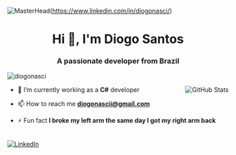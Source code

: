 ![MasterHead](https://www.intersoft.com.br/images/banner1.jpg)(https://www.linkedin.com/in/diogonasci/)
<h1 align="center">Hi 👋, I'm Diogo Santos</h1>
<h3 align="center">A passionate developer from Brazil</h3>


<p align="left"> <img src="https://komarev.com/ghpvc/?username=diogonasci&label=Profile%20views&color=0e75b6&style=flat" alt="diogonasci" /> </p>


<img align="right" alt="GitHub Stats" src="https://github-readme-stats.vercel.app/api?username=diogonasci&theme=radical"  />

- 🌱 I’m currently working as a **C#** developer

- 📫 How to reach me **diogonascii@gmail.com**

- ⚡ Fun fact **I broke my left arm the same day I got my right arm back**
<p >
  <br>  
  <a href="[https://linkedin.com/in/diogonasci]">
    <img alt="LinkedIn" src="https://img.shields.io/badge/LinkedIn-0077B5?style=for-the-badge&logo=linkedin&logoColor=white" />
  </a>
</p>
